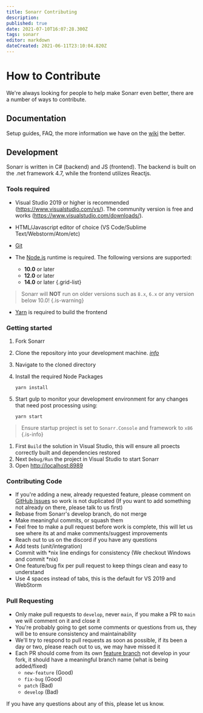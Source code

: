 ```yaml
---
title: Sonarr Contributing
description: 
published: true
date: 2021-07-10T16:07:28.300Z
tags: sonarr
editor: markdown
dateCreated: 2021-06-11T23:10:04.820Z
---
```


# How to Contribute

We're always looking for people to help make Sonarr even better, there are a number of ways to contribute.

## Documentation

Setup guides, FAQ, the more information we have on the [wiki](/sonarr) the better.

## Development

Sonarr is written in C# (backend) and JS (frontend). The backend is built on the .net framework 4.7, while the frontend utilizes Reactjs.

### Tools required

- Visual Studio 2019 or higher is recommended (<https://www.visualstudio.com/vs/>).  The community version is free and works (<https://www.visualstudio.com/downloads/>).

- HTML/Javascript editor of choice (VS Code/Sublime Text/Webstorm/Atom/etc)
- [Git](https://git-scm.com/downloads)
- The [Node.js](https://nodejs.org/) runtime is required. The following versions are supported:
  - **10.0** or later
  - **12.0** or later
  - **14.0** or later
{.grid-list}

> Sonarr will **NOT** run on older versions such as `8.x`, `6.x` or any version below 10.0!
{.is-warning}

- [Yarn](https://yarnpkg.com/) is required to build the frontend

### Getting started

1. Fork Sonarr
1. Clone the repository into your development machine. [*info*](https://docs.github.com/en/github/creating-cloning-and-archiving-repositories/cloning-a-repository-from-github)
1. Navigate to the cloned directory
1. Install the required Node Packages

   ```shell
   yarn install
   ```

1. Start gulp to monitor your development environment for any changes that need post processing using:

   ```shell
   yarn start
   ```

> Ensure startup project is set to `Sonarr.Console` and    framework to `x86`
{.is-info}

1. First `Build` the solution in Visual Studio, this will ensure all proects correctly built and dependencies restored
1. Next `Debug/Run` the project in Visual Studio to start Sonarr
1. Open <http://localhost:8989>

### Contributing Code

- If you're adding a new, already requested feature, please comment on [GitHub Issues](https://github.com/Sonarr/Sonarr/issues "GitHub Issues") so work is not duplicated (If you want to add something not already on there, please talk to us first)
- Rebase from Sonarr's develop branch, do not merge
- Make meaningful commits, or squash them
- Feel free to make a pull request before work is complete, this will let us see where its at and make comments/suggest improvements
- Reach out to us on the discord if you have any questions
- Add tests (unit/integration)
- Commit with \*nix line endings for consistency (We checkout Windows and commit \*nix)
- One feature/bug fix per pull request to keep things clean and easy to understand
- Use 4 spaces instead of tabs, this is the default for VS 2019 and WebStorm

### Pull Requesting

- Only make pull requests to `develop`, never `main`, if you make a PR to `main` we will comment on it and close it
- You're probably going to get some comments or questions from us, they will be to ensure consistency and maintainability
- We'll try to respond to pull requests as soon as possible, if its been a day or two, please reach out to us, we may have missed it
- Each PR should come from its own [feature branch](http://martinfowler.com/bliki/FeatureBranch.html) not develop in your fork, it should have a meaningful branch name (what is being added/fixed)
  - `new-feature` (Good)
  - `fix-bug` (Good)
  - `patch` (Bad)
  - `develop` (Bad)

If you have any questions about any of this, please let us know.
